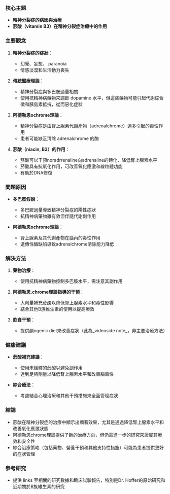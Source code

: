 ### 核心主題
- **精神分裂症的病因與治療**
- **菸酸（vitamin B3）在精神分裂症治療中的作用**

### 主要觀念
1. **精神分裂症的症狀**：
   - 幻覺、妄想、 paranoia
   - 情感淡漠和生活動力喪失

2. **傳統醫療理論**：
   - 精神分裂症與多巴胺過量相關
   - 使用抗精神病藥物來調節 dopamine 水平，但這些藥物可能引起代謝綜合徵和胰島素抵抗，從而惡化症狀

3. **阿德勒恩ochrome理論**：
   - 精神分裂症是由腎上腺素代謝產物（adrenalchrome）過多引起的毒性作用
   - 患者可能缺乏清除 adrenalchrome 的酶

4. **菸酸（niacin, B3）的作用**：
   - 菸酸可以干預noradrrenaline向adrenaline的轉化，降低腎上腺素水平
   - 菸酸具有抗氧化作用，可改善氧化應激和線粒體功能
   - 有助於DNA修復

### 問題原因
- **多巴胺假說**：
  - 多巴胺過量導致精神分裂症的陽性症狀
  - 抗精神病藥物雖有效但伴隨代謝副作用

- **阿德勒恩ochrome理論**：
  - 腎上腺素及其代謝產物在腦內的毒性作用
  - 遺傳性酶缺陷導致adrenalchrome清除能力降低

### 解決方法
1. **藥物治療**：
   - 使用抗精神病藥物控制多巴胺水平，需注意其副作用

2. **阿德勒恩.chrome理論指導的干預**：
   - 大劑量補充菸酸以降低腎上腺素水平和毒性影響
   - 結合其他B族維生素的使用以提高療效

3. **飲食干預**：
   - 提供酮ogenic diet來改善症狀（此為_videoside note_，非主要治療方法）

### 健康建議
- **菸酸補充建議**：
  - 使用未緩釋的菸酸以避免副作用
  - 達到足夠劑量以降低腎上腺素水平和改善腦毒性

- **綜合療法**：
  - 考慮結合心理治療和其他干預措施來全面管理症狀

### 結論
- 菸酸在精神分裂症的治療中顯示出顯著效果，尤其是通過降低腎上腺素水平和改善氧化應激狀態
- 阿德勒恩chrome理論提供了新的治療方向，但仍需進一步的研究來證實其療效和安全性
- 綜合治療策略（包括藥物、營養干預和其他支持性措施）可能為患者提供更好的症狀管理

### 參考研究
- 提供 links 至相關的研究數據和臨床試驗報告，特別是Dr. Hoffer的原始研究和近期關於B族維生素的研究